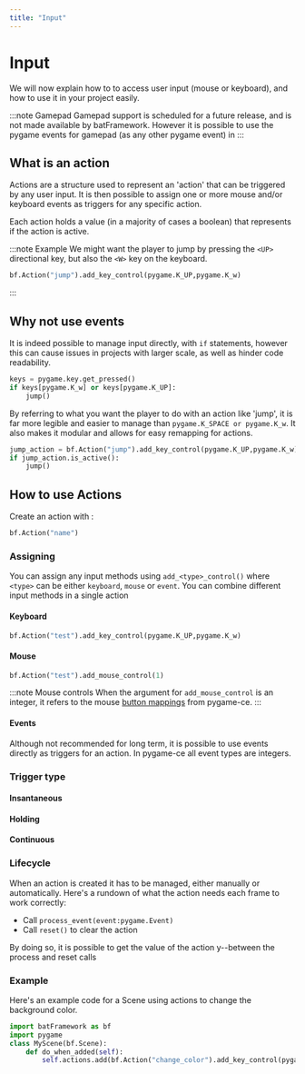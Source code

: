 ```yaml
---
title: "Input"
---
```


# Input

We will now explain how to to access user input (mouse or keyboard), and how to use it in your project easily.

:::note Gamepad
Gamepad support is scheduled for a future release, and is not made available by batFramework.
However it is possible to use the pygame events for gamepad (as any other pygame event) in 
:::

## What is an action

Actions are a structure used to represent an 'action' that can be triggered by any user input. It is then possible to assign one or more mouse and/or keyboard events as triggers for any specific action.

Each action holds a value (in a majority of cases a boolean) that represents if the action is active.

:::note Example
We might want the player to jump by pressing the `<UP>` directional key, but also the `<W>` key on the keyboard.
```python
bf.Action("jump").add_key_control(pygame.K_UP,pygame.K_w)
```
:::
## Why not use events

It is indeed possible to manage input directly, with `if` statements, however this can cause issues in projects with larger scale, as well as hinder code readability.
```python
keys = pygame.key.get_pressed()
if keys[pygame.K_w] or keys[pygame.K_UP]:
    jump()
```
By referring to what you want the player to do with an action like 'jump', it is far more legible and easier to manage than `pygame.K_SPACE or pygame.K_w`. It also makes it modular and allows for easy remapping for actions.

```python
jump_action = bf.Action("jump").add_key_control(pygame.K_UP,pygame.K_w)
if jump_action.is_active():
    jump()
```


## How to use Actions

Create an action with : 
```python
bf.Action("name")
```

### Assigning

You can assign any input methods using `add_<type>_control()` where `<type>` can be either `keyboard`, `mouse` or `event`.
You can combine different input methods in a single action

#### Keyboard

```python
bf.Action("test").add_key_control(pygame.K_UP,pygame.K_w)
```

#### Mouse

```python
bf.Action("test").add_mouse_control(1)
```

:::note Mouse controls
When the argument for `add_mouse_control` is an integer, it refers to the mouse [button mappings](https://pyga.me/docs/ref/mouse.html) from pygame-ce.
:::

#### Events

Although not recommended for long term, it is possible to use events directly as triggers for an action.
In pygame-ce all event types are integers. 

### Trigger type


#### Insantaneous

#### Holding

#### Continuous


### Lifecycle


When an action is created it has to be managed, either manually or automatically.
Here's a rundown of what the action needs each frame to work correctly:
- Call `process_event(event:pygame.Event)`
- Call `reset()` to clear the action

By doing so, it is possible to get the value of the action y--between the process and reset calls

### Example
Here's an example code for a Scene using actions to change the background color.

```python
import batFramework as bf
import pygame
class MyScene(bf.Scene):
    def do_when_added(self):
        self.actions.add(bf.Action("change_color").add_key_control(pygame.K_w,pygame.K_SPACE))



```